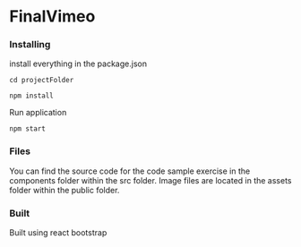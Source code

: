 # FinalVimeo

### Installing 
install everything in the package.json
```
cd projectFolder
```
```
npm install
```
Run application 
``` 
npm start
```

### Files
You can find the source code for the code sample exercise in the components folder within the src folder. 
Image files are located in the assets folder within the public folder.

### Built
Built using react bootstrap
